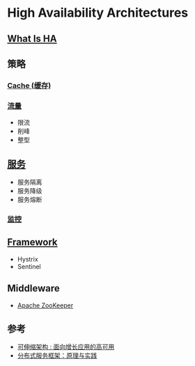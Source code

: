 # High Availability Architectures

## [What Is HA](What.md)

## 策略
### [Cache (缓存)](objects/cache/README.md)
### [流量](traffic/README.md)
* 限流
* 削峰
* 整型
## [服务](service/README.md)
* 服务隔离
* 服务降级
* 服务熔断

### [监控](monitor/README.md)

## [Framework](framework/README.md)
* Hystrix
* Sentinel

## Middleware
* [Apache ZooKeeper](https://github.com/SunnnyChan/sc.drill-code/tree/master/infra/apache-zookeeper)

## 参考
* [可伸缩架构 : 面向增长应用的高可用](https://github.com/SunnnyChan/SunnnyChan.github.io/blob/master/post/readme/reading/arch/scalable_arch)
* [分布式服务框架：原理与实践](https://github.com/SunnnyChan/SunnnyChan.github.io/blob/master/post/readme/reading/arch/DS-Service-Framework)
